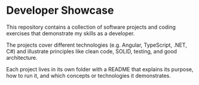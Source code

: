 # Developer Showcase

This repository contains a collection of software projects and coding exercises 
that demonstrate my skills as a developer.  

The projects cover different technologies (e.g. Angular, TypeScript, .NET, C#) 
and illustrate principles like clean code, SOLID, testing, and good architecture.  

Each project lives in its own folder with a README that explains its purpose, 
how to run it, and which concepts or technologies it demonstrates.
